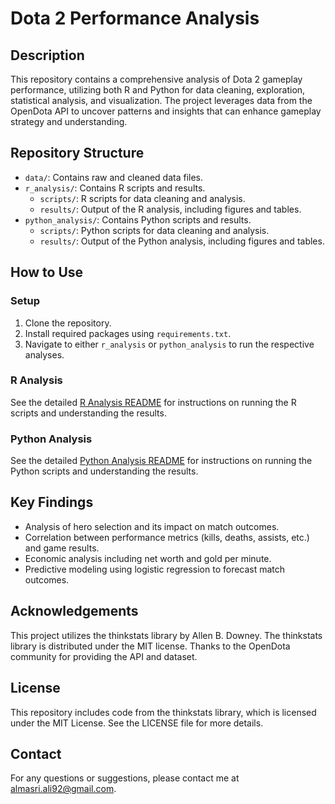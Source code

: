 # Dota 2 Performance Analysis

## Description
This repository contains a comprehensive analysis of Dota 2 gameplay performance, utilizing both R and Python for data cleaning, exploration, statistical analysis, and visualization. The project leverages data from the OpenDota API to uncover patterns and insights that can enhance gameplay strategy and understanding.

## Repository Structure
- `data/`: Contains raw and cleaned data files.
- `r_analysis/`: Contains R scripts and results.
  - `scripts/`: R scripts for data cleaning and analysis.
  - `results/`: Output of the R analysis, including figures and tables.
- `python_analysis/`: Contains Python scripts and results.
  - `scripts/`: Python scripts for data cleaning and analysis.
  - `results/`: Output of the Python analysis, including figures and tables.

## How to Use
### Setup
1. Clone the repository.
2. Install required packages using `requirements.txt`.
3. Navigate to either `r_analysis` or `python_analysis` to run the respective analyses.

### R Analysis
See the detailed [R Analysis README](r-analysis/README.md) for instructions on running the R scripts and understanding the results.

### Python Analysis
See the detailed [Python Analysis README](python-analysis/README.md) for instructions on running the Python scripts and understanding the results.

## Key Findings
- Analysis of hero selection and its impact on match outcomes.
- Correlation between performance metrics (kills, deaths, assists, etc.) and game results.
- Economic analysis including net worth and gold per minute.
- Predictive modeling using logistic regression to forecast match outcomes.

## Acknowledgements
This project utilizes the thinkstats library by Allen B. Downey. The thinkstats library is distributed under the MIT license. Thanks to the OpenDota community for providing the API and dataset.

## License
This repository includes code from the thinkstats library, which is licensed under the MIT License. See the LICENSE file for more details.

## Contact
For any questions or suggestions, please contact me at almasri.ali92@gmail.com.


